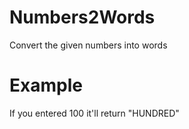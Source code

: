 # Numbers2Words
Convert the given numbers into words

# Example
If you entered 100 it'll return "HUNDRED"
